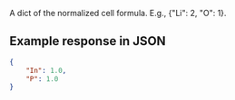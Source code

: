 A dict of the normalized cell formula. E.g., {"Li": 2, "O": 1}.







































## Example response in JSON

```json
{
    "In": 1.0,
    "P": 1.0
}
```

